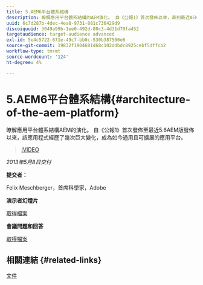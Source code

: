 ```yaml
---
title: 5.AEM6平台體系結構
description: 瞭解應用平台體系結構的AEM演化。 自《公報1》首次發佈以來，直到最近AEM5.6號發佈，該應用經歷了幾次變化，成為如今通用且可擴展的應用平台。
uuid: 6c7d287b-4dec-4ea8-9731-881c736429d9
discoiquuid: 3049a99b-1ee0-492d-80c3-4d31d70fa452
targetaudience: target-audience advanced
exl-id: 5e4c5722-671e-49c7-bb0c-530b387500e6
source-git-commit: 19832f1904681d68c102ddbdc8925cebf5dffcb2
workflow-type: tm+mt
source-wordcount: '124'
ht-degree: 4%

---
```


# 5.AEM6平台體系結構{#architecture-of-the-aem-platform}

瞭解應用平台體系結構AEM的演化。 自《公報1》首次發佈至最近5.6AEM版發佈以來，該應用程式經歷了幾次巨大變化，成為如今通用且可擴展的應用平台。

>[!VIDEO](https://video.tv.adobe.com/v/19575/?quality=9)

*2013年5月8日交付*

**提交者：**

Felix Meschberger，首席科學家，Adobe

**演示者幻燈片**

[取得檔案](assets/20130508-aem56-architecture.pdf)

**會議問題和回答**

[取得檔案](assets/questionsanswers-aem56-architecture.pdf)

## 相關連結 {#related-links}

[文件](https://docs.adobe.com/docs/en/cq/5-6-1/exploring/introduction.html?wcmmode=disabled)

<!--
[Get back to the Overview](https://helpx.adobe.com/experience-manager/kt/eseminars/gems/aem-index.html)
-->
